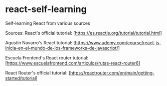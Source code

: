 # react-self-learning
Self-learning React from various sources

Sources:
React's official tutorial:
[https://es.reactjs.org/tutorial/tutorial.html]

Agustín Navarro's React tutorial:
[https://www.udemy.com/course/react-js-inicia-en-el-mundo-de-los-frameworks-de-javascript/]

Escuela Frontend's React router tutorial:
[https://www.escuelafrontend.com/articulos/rutas-react-router6]

React Router's official tutorial:
[https://reactrouter.com/en/main/getting-started/tutorial]
